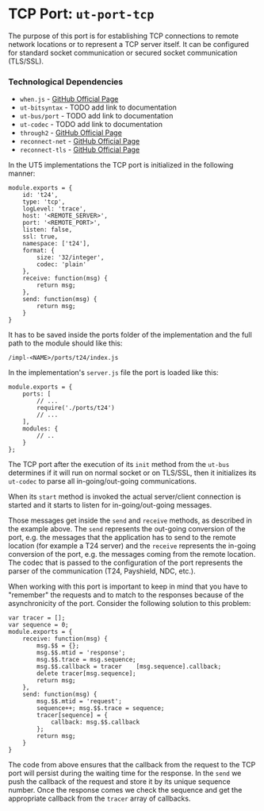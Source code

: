 # **TCP Port:** `ut-port-tcp` #
The purpose of this port is for establishing TCP connections to remote network locations or to represent a TCP server itself. It can be configured for standard socket communication or secured socket communication (TLS/SSL).

### **Technological Dependencies** ###

 - `when.js` - [GitHub Official Page](https://github.com/cujojs/when)
 - `ut-bitsyntax` - TODO add link to documentation
 - `ut-bus/port` - TODO add link to documentation
 - `ut-codec` - TODO add link to documentation
 - `through2` - [GitHub Official Page](https://github.com/rvagg/through2)
 - `reconnect-net` - [GitHub Official Page](https://github.com/juliangruber/reconnect-net)
 - `reconnect-tls` - [GitHub Official Page](https://github.com/fgascon/reconnect-tls)

In the UT5 implementations the TCP port is initialized in the following manner:

    module.exports = {
		id: 't24',
		type: 'tcp',
		logLevel: 'trace',
		host: '<REMOTE_SERVER>',
		port: '<REMOTE_PORT>',
		listen: false,
		ssl: true,
		namespace: ['t24'],
		format: {
			size: '32/integer',
			codec: 'plain'
		},
		receive: function(msg) {
			return msg;
		},
		send: function(msg) {
			return msg;
		}
	}

It has to be saved inside the ports folder of the implementation and the full path to the module should like this:

    /impl-<NAME>/ports/t24/index.js

In the implementation's `server.js` file the port is loaded like this:

    module.exports = {
	    ports: [
		    // ...
	        require('./ports/t24')
	        // ...
	    ],
	    modules: {
	        // ..
	    }
	};

The TCP port after the execution of its `init` method from the `ut-bus` determines if it will run on normal socket or on TLS/SSL, then it initializes its `ut-codec` to parse all in-going/out-going communications. 

When its `start` method is invoked the actual server/client connection is started and it starts to listen for in-going/out-going messages.

Those messages get inside the `send` and `receive` methods, as described in the example above. The `send` represents the out-going conversion of the port, e.g. the messages that the application has to send to the remote location (for example a T24 server) and the `receive` represents the in-going conversion of the port, e.g. the messages coming from the remote location. The codec that is passed to the configuration of the port represents the parser of the communication (T24, Payshield, NDC, etc.).

When working with this port is important to keep in mind that you have to "remember" the requests and to match to the responses because of the asynchronicity of the port. Consider the following solution to this problem:

	var tracer = [];
	var sequence = 0;
    module.exports = {
		receive: function(msg) {
            msg.$$ = {};
            msg.$$.mtid = 'response';
            msg.$$.trace = msg.sequence;
            msg.$$.callback = tracer	[msg.sequence].callback;
            delete tracer[msg.sequence];
            return msg;
		},
		send: function(msg) {
			msg.$$.mtid = 'request';
		    sequence++; msg.$$.trace = sequence;
			tracer[sequence] = {
				callback: msg.$$.callback
			};
			return msg;
		}
	}

The code from above ensures that the callback from the request to the TCP port will persist during the waiting time for the response. In the `send` we push the callback of the request and store it by its unique sequence number. Once the response comes we check the sequence and get the appropriate callback from the `tracer` array of callbacks.